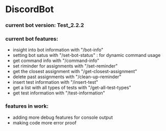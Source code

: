# DiscordBot

### current bot version: Test_2.2.2
### current bot features:
  - insight into bot information with "/bot-info"
  - setting bot satus with "/set-bot-status" : for dynamic command usage
  - get command info with "/command-info"
  - set riminder for assignments with "/set-reminder"
  - get the closest assignment with "/get-closest-assignment"
  - delete past assignments with "/clean-up-reminder"
  - insert test information with "/insert-test"
  - get a list with all types of tests with "/get-all-test-types"
  - get test information with  "/test-information"

### features in work:
  - adding more debug features for console output
  - making code more error proof